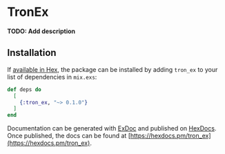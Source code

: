 # TronEx

**TODO: Add description**

## Installation

If [available in Hex](https://hex.pm/docs/publish), the package can be installed
by adding `tron_ex` to your list of dependencies in `mix.exs`:

```elixir
def deps do
  [
    {:tron_ex, "~> 0.1.0"}
  ]
end
```

Documentation can be generated with [ExDoc](https://github.com/elixir-lang/ex_doc)
and published on [HexDocs](https://hexdocs.pm). Once published, the docs can
be found at [https://hexdocs.pm/tron_ex](https://hexdocs.pm/tron_ex).

